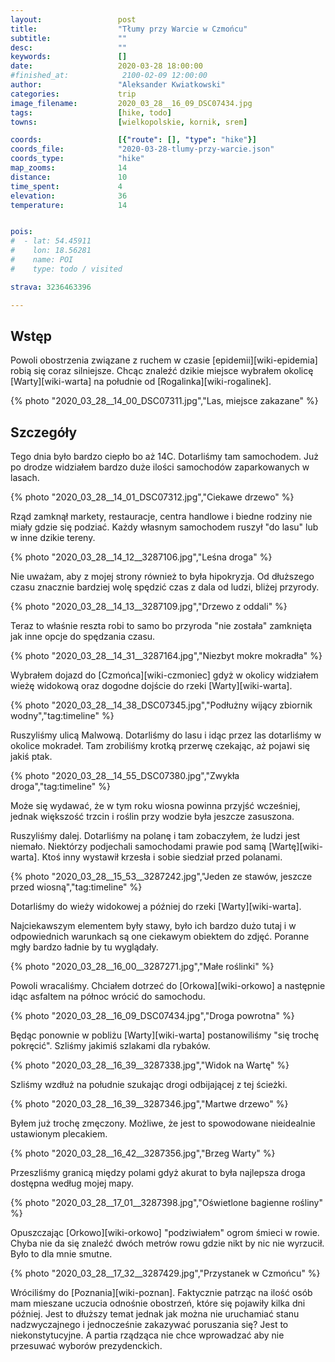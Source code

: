 ```yaml
---
layout:                 post
title:                  "Tłumy przy Warcie w Czmońcu"
subtitle:               ""
desc:                   ""
keywords:               []
date:                   2020-03-28 18:00:00
#finished_at:            2100-02-09 12:00:00
author:                 "Aleksander Kwiatkowski"
categories:             trip
image_filename:         2020_03_28__16_09_DSC07434.jpg
tags:                   [hike, todo]
towns:                  [wielkopolskie, kornik, srem]

coords:                 [{"route": [], "type": "hike"}]
coords_file:            "2020-03-28-tlumy-przy-warcie.json"
coords_type:            "hike"
map_zooms:              14
distance:               10
time_spent:             4
elevation:              36
temperature:            14


pois:
#  - lat: 54.45911
#    lon: 18.56281
#    name: POI
#    type: todo / visited

strava: 3236463396

---
```



## Wstęp

Powoli obostrzenia związane z ruchem w czasie [epidemii][wiki-epidemia] robią
się coraz silniejsze. Chcąc znaleźć dzikie miejsce wybrałem okolicę
[Warty][wiki-warta] na południe od [Rogalinka][wiki-rogalinek].

{% photo "2020_03_28__14_00_DSC07311.jpg","Las, miejsce zakazane" %}

## Szczegóły

Tego dnia było bardzo ciepło bo aż 14C. Dotarliśmy tam samochodem.
Już po drodze widziałem bardzo duże ilości samochodów zaparkowanych w lasach.

{% photo "2020_03_28__14_01_DSC07312.jpg","Ciekawe drzewo" %}

Rząd zamknął markety, restauracje, centra handlowe i biedne rodziny nie miały
gdzie się podziać. Każdy własnym samochodem ruszył "do lasu" lub w inne
dzikie tereny.

{% photo "2020_03_28__14_12__3287106.jpg","Leśna droga" %}

Nie uważam, aby z mojej strony również to była hipokryzja. Od dłuższego czasu
znacznie bardziej wolę spędzić czas z dala od ludzi, bliżej przyrody.

{% photo "2020_03_28__14_13__3287109.jpg","Drzewo z oddali" %}

Teraz to właśnie reszta robi to samo bo przyroda "nie została" zamknięta
jak inne opcje do spędzania czasu.

{% photo "2020_03_28__14_31__3287164.jpg","Niezbyt mokre mokradła" %}

Wybrałem dojazd do [Czmońca][wiki-czmoniec] gdyż w okolicy widziałem wieżę
widokową oraz dogodne dojście do rzeki [Warty][wiki-warta].

{% photo "2020_03_28__14_38_DSC07345.jpg","Podłużny wijący zbiornik wodny","tag:timeline" %}

Ruszyliśmy ulicą Malwową. Dotarliśmy do lasu i idąc przez las dotarliśmy
w okolice mokradeł. Tam zrobiliśmy krotką przerwę czekając,
aż pojawi się jakiś ptak.

{% photo "2020_03_28__14_55_DSC07380.jpg","Zwykła droga","tag:timeline" %}

Może się wydawać, że w tym roku wiosna powinna przyjść wcześniej, jednak
większość trzcin i roślin przy wodzie była jeszcze zasuszona.

Ruszyliśmy dalej. Dotarliśmy na polanę i tam zobaczyłem, że ludzi jest niemało.
Niektórzy podjechali samochodami prawie pod samą [Wartę][wiki-warta].
Ktoś inny wystawił krzesła i sobie siedział przed polanami.

{% photo "2020_03_28__15_53__3287242.jpg","Jeden ze stawów, jeszcze przed wiosną","tag:timeline" %}

Dotarliśmy do wieży widokowej a później do rzeki [Warty][wiki-warta].

Najciekawszym elementem były stawy, było ich bardzo dużo tutaj i w odpowiednich
warunkach są one ciekawym obiektem do zdjęć. Poranne mgły bardzo ładnie by tu wyglądały.

{% photo "2020_03_28__16_00__3287271.jpg","Małe roślinki" %}

Powoli wracaliśmy. Chciałem dotrzeć do [Orkowa][wiki-orkowo] a następnie
idąc asfaltem na północ wrócić do samochodu.

{% photo "2020_03_28__16_09_DSC07434.jpg","Droga powrotna" %}

Będąc ponownie w pobliżu [Warty][wiki-warta] postanowiliśmy "się trochę pokręcić".
Szliśmy jakimiś szlakami dla rybaków.

{% photo "2020_03_28__16_39__3287338.jpg","Widok na Wartę" %}

Szliśmy wzdłuż na południe szukając drogi odbijającej z tej ścieżki.

{% photo "2020_03_28__16_39__3287346.jpg","Martwe drzewo" %}

Byłem już trochę zmęczony. Możliwe, że jest to spowodowane nieidealnie
ustawionym plecakiem.

{% photo "2020_03_28__16_42__3287356.jpg","Brzeg Warty" %}

Przeszliśmy granicą między polami gdyż akurat to była najlepsza droga dostępna
według mojej mapy.

{% photo "2020_03_28__17_01__3287398.jpg","Oświetlone bagienne rośliny" %}

Opuszczając [Orkowo][wiki-orkowo] "podziwiałem" ogrom śmieci w rowie.
Chyba nie da się znaleźć dwóch metrów rowu gdzie nikt by nic nie wyrzucił.
Było to dla mnie smutne.

{% photo "2020_03_28__17_32__3287429.jpg","Przystanek w Czmońcu" %}

Wróciliśmy do [Poznania][wiki-poznan]. Faktycznie patrząc na ilość osób
mam mieszane uczucia odnośnie obostrzeń, które się pojawiły kilka dni później.
Jest to dłuższy temat jednak jak można nie uruchamiać stanu nadzwyczajnego
i jednocześnie zakazywać poruszania się? Jest to niekonstytucyjne.
A partia rządząca nie chce wprowadzać aby nie przesuwać wyborów prezydenckich.
